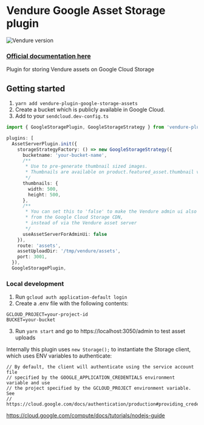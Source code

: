 # Vendure Google Asset Storage plugin

![Vendure version](https://img.shields.io/badge/dynamic/json.svg?url=https%3A%2F%2Fraw.githubusercontent.com%2FPinelab-studio%2Fpinelab-vendure-plugins%2Fmain%2Fpackage.json&query=$.devDependencies[%27@vendure/core%27]&colorB=blue&label=Built%20on%20Vendure)

### [Official documentation here](https://pinelab-plugins.com/plugin/vendure-plugin-google-storage-assets)

Plugin for storing Vendure assets on Google Cloud Storage

## Getting started

1. `yarn add vendure-plugin-google-storage-assets`
1. Create a bucket which is publicly available in Google Cloud.
1. Add to your `sendcloud.dev-config.ts`

```ts
import { GoogleStoragePlugin, GoogleStorageStrategy } from 'vendure-plugin-google-storage-assets'

plugins: [
  AssetServerPlugin.init({
    storageStrategyFactory: () => new GoogleStorageStrategy({
      bucketname: 'your-bucket-name',
      /**
       * Use to pre-generate thumbnail sized images.
       * Thumbnails are available on product.featured_asset.thumbnail via GraphQL
       */
      thumbnails: {
        width: 500,
        height: 500,
      },
      /**
       * You can set this to 'false' to make the Vendure admin ui also consume images directly
       * from the Google Cloud Storage CDN,
       * instead of via the Vendure asset server
       */
      useAssetServerForAdminUi: false
    }),
    route: 'assets',
    assetUploadDir: '/tmp/vendure/assets',
    port: 3001,
  }),
  GoogleStoragePlugin,
```

### Local development

1. Run `gcloud auth application-default login`
2. Create a .env file with the following contents:

```env
GCLOUD_PROJECT=your-project-id
BUCKET=your-bucket
```

3. Run `yarn start` and go to https://localhost:3050/admin to test asset uploads

Internally this plugin uses `new Storage();` to instantiate the Storage client, which uses ENV variables to
authenticate:

```
// By default, the client will authenticate using the service account file
// specified by the GOOGLE_APPLICATION_CREDENTIALS environment variable and use
// the project specified by the GCLOUD_PROJECT environment variable. See
// https://cloud.google.com/docs/authentication/production#providing_credentials_to_your_application
```

https://cloud.google.com/compute/docs/tutorials/nodejs-guide
